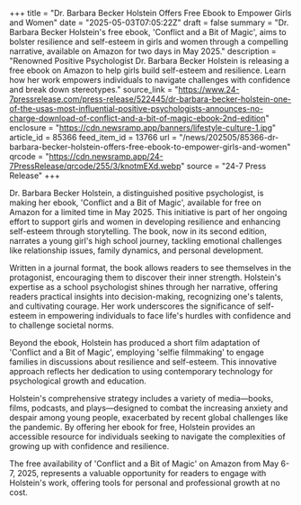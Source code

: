 +++
title = "Dr. Barbara Becker Holstein Offers Free Ebook to Empower Girls and Women"
date = "2025-05-03T07:05:22Z"
draft = false
summary = "Dr. Barbara Becker Holstein's free ebook, 'Conflict and a Bit of Magic', aims to bolster resilience and self-esteem in girls and women through a compelling narrative, available on Amazon for two days in May 2025."
description = "Renowned Positive Psychologist Dr. Barbara Becker Holstein is releasing a free ebook on Amazon to help girls build self-esteem and resilience. Learn how her work empowers individuals to navigate challenges with confidence and break down stereotypes."
source_link = "https://www.24-7pressrelease.com/press-release/522445/dr-barbara-becker-holstein-one-of-the-usas-most-influential-positive-psychologists-announces-no-charge-download-of-conflict-and-a-bit-of-magic-ebook-2nd-edition"
enclosure = "https://cdn.newsramp.app/banners/lifestyle-culture-1.jpg"
article_id = 85366
feed_item_id = 13766
url = "/news/202505/85366-dr-barbara-becker-holstein-offers-free-ebook-to-empower-girls-and-women"
qrcode = "https://cdn.newsramp.app/24-7PressRelease/qrcode/255/3/knotmEXd.webp"
source = "24-7 Press Release"
+++

<p>Dr. Barbara Becker Holstein, a distinguished positive psychologist, is making her ebook, 'Conflict and a Bit of Magic', available for free on Amazon for a limited time in May 2025. This initiative is part of her ongoing effort to support girls and women in developing resilience and enhancing self-esteem through storytelling. The book, now in its second edition, narrates a young girl's high school journey, tackling emotional challenges like relationship issues, family dynamics, and personal development.</p><p>Written in a journal format, the book allows readers to see themselves in the protagonist, encouraging them to discover their inner strength. Holstein's expertise as a school psychologist shines through her narrative, offering readers practical insights into decision-making, recognizing one's talents, and cultivating courage. Her work underscores the significance of self-esteem in empowering individuals to face life's hurdles with confidence and to challenge societal norms.</p><p>Beyond the ebook, Holstein has produced a short film adaptation of 'Conflict and a Bit of Magic', employing 'selfie filmmaking' to engage families in discussions about resilience and self-esteem. This innovative approach reflects her dedication to using contemporary technology for psychological growth and education.</p><p>Holstein's comprehensive strategy includes a variety of media—books, films, podcasts, and plays—designed to combat the increasing anxiety and despair among young people, exacerbated by recent global challenges like the pandemic. By offering her ebook for free, Holstein provides an accessible resource for individuals seeking to navigate the complexities of growing up with confidence and resilience.</p><p>The free availability of 'Conflict and a Bit of Magic' on Amazon from May 6-7, 2025, represents a valuable opportunity for readers to engage with Holstein's work, offering tools for personal and professional growth at no cost.</p>